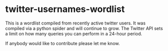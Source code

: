 # twitter-usernames-wordlist

This is a wordlist compiled from recently active twitter users.  It was compiled via a python
spider and will continue to grow.  The Twitter API sets a limit on how many queries you can
perform in a 24-hour period.

If anybody would like to contribute please let me know.
